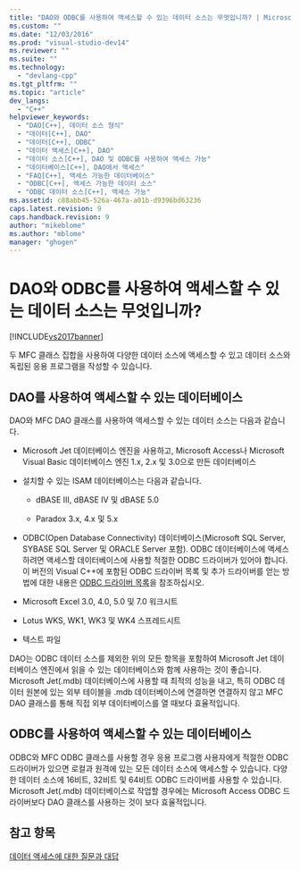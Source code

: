 ```yaml
---
title: "DAO와 ODBC를 사용하여 액세스할 수 있는 데이터 소스는 무엇입니까? | Microsoft Docs"
ms.custom: ""
ms.date: "12/03/2016"
ms.prod: "visual-studio-dev14"
ms.reviewer: ""
ms.suite: ""
ms.technology: 
  - "devlang-cpp"
ms.tgt_pltfrm: ""
ms.topic: "article"
dev_langs: 
  - "C++"
helpviewer_keywords: 
  - "DAO[C++], 데이터 소스 형식"
  - "데이터[C++], DAO"
  - "데이터[C++], ODBC"
  - "데이터 액세스[C++], DAO"
  - "데이터 소스[C++], DAO 및 ODBC를 사용하여 액세스 가능"
  - "데이터베이스[C++], DAO에서 액세스"
  - "FAQ[C++], 액세스 가능한 데이터베이스"
  - "ODBC[C++], 액세스 가능한 데이터 소스"
  - "ODBC 데이터 소스[C++], 액세스 가능"
ms.assetid: c88abb45-526a-467a-a01b-d9396bd63236
caps.latest.revision: 9
caps.handback.revision: 9
author: "mikeblome"
ms.author: "mblome"
manager: "ghogen"
---
```

# DAO와 ODBC를 사용하여 액세스할 수 있는 데이터 소스는 무엇입니까?
[!INCLUDE[vs2017banner](../assembler/inline/includes/vs2017banner.md)]

두 MFC 클래스 집합을 사용하여 다양한 데이터 소스에 액세스할 수 있고 데이터 소스와 독립된 응용 프로그램을 작성할 수 있습니다.  
  
##  <a name="_core_databases_you_can_access_with_dao"></a> DAO를 사용하여 액세스할 수 있는 데이터베이스  
 DAO와 MFC DAO 클래스를 사용하여 액세스할 수 있는 데이터 소스는 다음과 같습니다.  
  
-   Microsoft Jet 데이터베이스 엔진을 사용하고, Microsoft Access나 Microsoft Visual Basic 데이터베이스 엔진 1.x, 2.x 및 3.0으로 만든 데이터베이스  
  
-   설치할 수 있는 ISAM 데이터베이스는 다음과 같습니다.  
  
    -   dBASE III, dBASE IV 및 dBASE 5.0  
  
    -   Paradox 3.x, 4.x 및 5.x  
  
-   ODBC\(Open Database Connectivity\) 데이터베이스\(Microsoft SQL Server, SYBASE SQL Server 및 ORACLE Server 포함\).  ODBC 데이터베이스에 액세스하려면 액세스할 데이터베이스에 사용할 적절한 ODBC 드라이버가 있어야 합니다.  이 버전의 Visual C\+\+에 포함된 ODBC 드라이버 목록 및 추가 드라이버를 얻는 방법에 대한 내용은 [ODBC 드라이버 목록](../data/odbc/odbc-driver-list.md)을 참조하십시오.  
  
-   Microsoft Excel 3.0, 4.0, 5.0 및 7.0 워크시트  
  
-   Lotus WKS, WK1, WK3 및 WK4 스프레드시트  
  
-   텍스트 파일  
  
 DAO는 ODBC 데이터 소스를 제외한 위의 모든 항목을 포함하여 Microsoft Jet 데이터베이스 엔진에서 읽을 수 있는 데이터베이스와 함께 사용하는 것이 좋습니다.  Microsoft Jet\(.mdb\) 데이터베이스에 사용할 때 최적의 성능을 내고,  특히 ODBC 데이터 원본에 있는 외부 테이블을 .mdb 데이터베이스에 연결하면 연결하지 않고 MFC DAO 클래스를 통해 직접 외부 데이터베이스를 열 때보다 효율적입니다.  
  
##  <a name="_core_databases_you_can_access_with_odbc"></a> ODBC를 사용하여 액세스할 수 있는 데이터베이스  
 ODBC와 MFC ODBC 클래스를 사용할 경우 응용 프로그램 사용자에게 적절한 ODBC 드라이버가 있으면 로컬과 원격에 있는 모든 데이터 소스에 액세스할 수 있습니다. 다양한 데이터 소스에 16비트, 32비트 및 64비트 ODBC 드라이버를 사용할 수 있습니다.  Microsoft Jet\(.mdb\) 데이터베이스로 작업할 경우에는 Microsoft Access ODBC 드라이버보다 DAO 클래스를 사용하는 것이 보다 효율적입니다.  
  
## 참고 항목  
 [데이터 액세스에 대한 질문과 대답](../data/data-access-frequently-asked-questions-mfc-data-access.md)